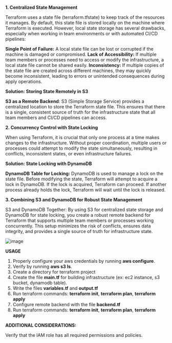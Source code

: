 **1. Centralized State Management**

Terraform uses a state file (terraform.tfstate) to keep track of the resources it manages. By default, this state file is stored locally on the machine where Terraform is executed. However, local state storage has several drawbacks, especially when working in team environments or with automated CI/CD pipelines:

**Single Point of Failure:** A local state file can be lost or corrupted if the machine is damaged or compromised.
**Lack of Accessibility:** If multiple team members or processes need to access or modify the infrastructure, a local state file cannot be shared easily.
**Inconsistency:** If multiple copies of the state file are created across different machines, they may quickly become inconsistent, leading to errors or unintended consequences during apply operations.


**Solution: Storing State Remotely in S3**

**S3 as a Remote Backend**: S3 (Simple Storage Service) provides a centralized location to store the Terraform state file. This ensures that there is a single, consistent source of truth for the infrastructure state that all team members and CI/CD pipelines can access.

**2. Concurrency Control with State Locking**

When using Terraform, it is crucial that only one process at a time makes changes to the infrastructure. Without proper coordination, multiple users or processes could attempt to modify the state simultaneously, resulting in conflicts, inconsistent states, or even infrastructure failures.

**Solution: State Locking with DynamoDB**

**DynamoDB Table for Locking:** DynamoDB is used to manage a lock on the state file. Before modifying the state, Terraform will attempt to acquire a lock in DynamoDB. If the lock is acquired, Terraform can proceed. If another process already holds the lock, Terraform will wait until the lock is released.

**3. Combining S3 and DynamoDB for Robust State Management**

S3 and DynamoDB Together: By using S3 for centralized state storage and DynamoDB for state locking, you create a robust remote backend for Terraform that supports multiple team members or processes working concurrently. This setup minimizes the risk of conflicts, ensures data integrity, and provides a single source of truth for infrastructure state.

![image](https://github.com/user-attachments/assets/429bf536-0c05-46a7-a5f0-bb74e35f1553)

**USAGE**

1. Properly configure your aws credentials by running **aws configure**.
2. Verify by running **aws s3 ls**.
3. Create a directory for terraform project
4. Create the file **main.tf** for building infrastructure (ex: ec2 instance, s3 bucket, dynamodb table).
5. Write the files **variables.tf** and **output.tf**
6. Run terraform commands: **terraform init**, **terraform plan**, **terraform apply**
7. Configure remote backend with the file **backend.tf**
8. Run terraform commands: **terraform init**, **terraform plan**, **terraform apply**

**ADDITIONAL CONSIDERATIONS:**

Verify that the IAM role has all required permissions and policies.


